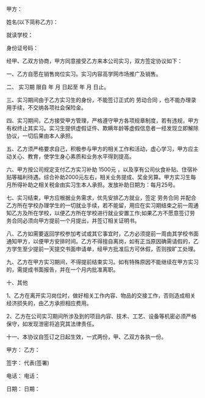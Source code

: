 
 


甲方：


姓名(以下简称乙方)：


就读学校：


身份证号码：


经甲、乙双方协商，甲方同意接受乙方来本公司实习，双方签定协议如下：


一、乙方自愿在销售岗位实习。实习内容高学网市场推广及销售。


二、
实习期
限自 年 月 日起至 年 月 日止。


三、实习期间由于乙方实习生的身份，不能签订正式的
劳动合同
，也不能办理录用手续，不交纳各项社会保险金。


四、实习期间，乙方接受甲方管理，严格遵守甲方各项规章制度，若有违规，甲方有权终止其实习。实习生提供虚假证件、欺瞒年龄等虚假信息者一经发现立即解除协议，一切后果由本人承担。


五、乙方须严格要求自己，积极参与甲方的相关工作和活动，虚心学习，甲方应主动关心、教育，使学生身心素质和业务水平得到提高。


六、甲方按公司规定支付乙方实习补助 1500元 ，以及享有公司伙食补贴、住宿补贴等福利待遇。综合补助2000元左右，相关业务提成、奖金另算。甲方实习生每月所得补助之相关税金由实习生本人承担。发放补助日期为：每月25号。


七、实习结束，甲方应根据业务需求，优先安排乙方就业，签定
劳务合同
并配合乙方所在学校办理学生的一切就业手续，若不能留，用应在实习期结束之前一周通知乙方及所在学校，以便乙方所在学校进行就业安置工作;如果乙方不愿意签订劳务合同必须向甲方提前一个月提出，并签订相关证明书。


八、乙方如需要返回学校参加考试或其它事宜时，乙方必须提前一周由其学校书面通知甲方，以便甲方安排时间。乙方不得擅自离岗，如有正当原因确需请假的，乙方学生至少提前一天提交书面申请单，经甲方批准后方可休假，否则按旷工处理。


九、乙方在甲方实习期间，不得提前结束实习。如有特殊原因不能继续在甲方实习的，需提成书面报告，并在一个月内批准离职。


十、其他


1、乙方在离开实习岗位时，做好相关工作内容、物品的交接工作，否则造成相关经济损失的，由乙方承担相应费用。


2、乙方在公司实习期间所涉及到的项目内容、技术、工艺、设备等机密必须严格保守，如发现泄密将追究其法律责任。


十一、本协议自签订之日起生效，一式两份，甲、乙双方各执一份。


甲方： 乙方：


签字： 代表(签署)


电话： 电话：


日期： 日期：
 


 

 
 
 
 
 
  


  
 

  


  


  
 
 
 
 

